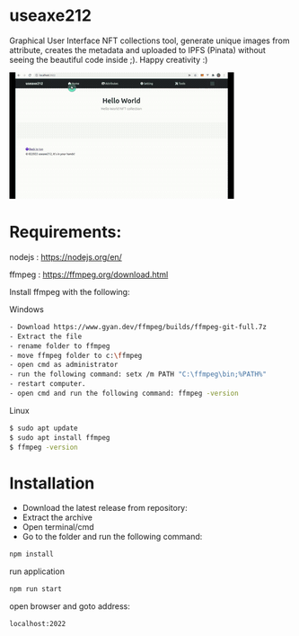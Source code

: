 # useaxe212
Graphical User Interface NFT collections tool, 
generate unique images from attribute, creates the metadata and uploaded to IPFS (Pinata)
without seeing the beautiful code inside ;). Happy creativity :)

![](useaxe212.gif)
# Requirements:
nodejs : https://nodejs.org/en/

ffmpeg : https://ffmpeg.org/download.html

Install ffmpeg with the following:

Windows
```sh
- Download https://www.gyan.dev/ffmpeg/builds/ffmpeg-git-full.7z
- Extract the file
- rename folder to ffmpeg
- move ffmpeg folder to c:\ffmpeg
- open cmd as administrator
- run the following command: setx /m PATH "C:\ffmpeg\bin;%PATH%"
- restart computer.
- open cmd and run the following command: ffmpeg -version
```

Linux
```sh
$ sudo apt update
$ sudo apt install ffmpeg
$ ffmpeg -version
```

# Installation

- Download the latest release from repository:
- Extract the archive
- Open terminal/cmd 
- Go to the folder and run the following command: 

```sh
npm install
```
run application
```sh
npm run start
```
open browser and goto address:
```sh
localhost:2022
```
